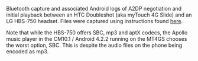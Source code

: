 Bluetooth capture and associated Android logs of A2DP negotiation and initial
playback between an HTC Doubleshot (aka myTouch 4G Slide) and an LG HBS-750
headset. Files were captured using instructions found
[here](http://android.stackexchange.com/questions/26410/how-do-i-determine-which-a2dp-codecs-my-phone-supports-is-currently-using).

Note that while the HBS-750 offers SBC, mp3 and aptX codecs, the Apollo music
player in the CM10.1 / Android 4.2.2 running on the MT4GS chooses the worst
option, SBC. This is despite the audio files on the phone being encoded as mp3.
